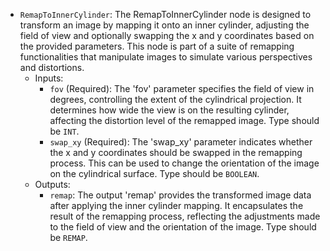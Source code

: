 - `RemapToInnerCylinder`: The RemapToInnerCylinder node is designed to transform an image by mapping it onto an inner cylinder, adjusting the field of view and optionally swapping the x and y coordinates based on the provided parameters. This node is part of a suite of remapping functionalities that manipulate images to simulate various perspectives and distortions.
    - Inputs:
        - `fov` (Required): The 'fov' parameter specifies the field of view in degrees, controlling the extent of the cylindrical projection. It determines how wide the view is on the resulting cylinder, affecting the distortion level of the remapped image. Type should be `INT`.
        - `swap_xy` (Required): The 'swap_xy' parameter indicates whether the x and y coordinates should be swapped in the remapping process. This can be used to change the orientation of the image on the cylindrical surface. Type should be `BOOLEAN`.
    - Outputs:
        - `remap`: The output 'remap' provides the transformed image data after applying the inner cylinder mapping. It encapsulates the result of the remapping process, reflecting the adjustments made to the field of view and the orientation of the image. Type should be `REMAP`.
